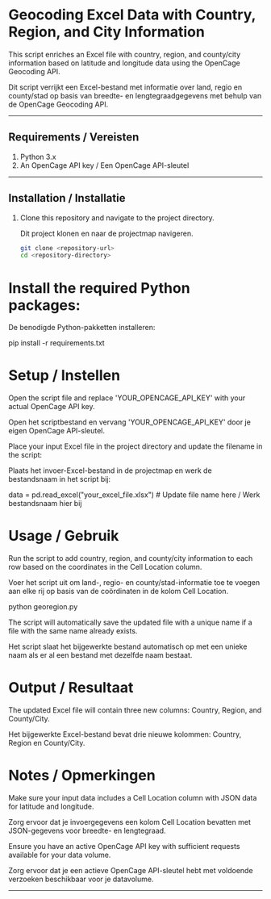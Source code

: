 # Geocoding Excel Data with Country, Region, and City Information

This script enriches an Excel file with country, region, and county/city information based on latitude and longitude data using the OpenCage Geocoding API.

Dit script verrijkt een Excel-bestand met informatie over land, regio en county/stad op basis van breedte- en lengtegraadgegevens met behulp van de OpenCage Geocoding API.

---

## Requirements / Vereisten

1. Python 3.x
2. An OpenCage API key / Een OpenCage API-sleutel

---

## Installation / Installatie

1. Clone this repository and navigate to the project directory.
   
   Dit project klonen en naar de projectmap navigeren.

   ```bash
   git clone <repository-url>
   cd <repository-directory>

# Install the required Python packages:

De benodigde Python-pakketten installeren:

pip install -r requirements.txt

# Setup / Instellen

Open the script file and replace 'YOUR_OPENCAGE_API_KEY' with your actual OpenCage API key.

Open het scriptbestand en vervang 'YOUR_OPENCAGE_API_KEY' door je eigen OpenCage API-sleutel.

Place your input Excel file in the project directory and update the filename in the script:

Plaats het invoer-Excel-bestand in de projectmap en werk de bestandsnaam in het script bij:

data = pd.read_excel("your_excel_file.xlsx")  # Update file name here / Werk bestandsnaam hier bij

# Usage / Gebruik
Run the script to add country, region, and county/city information to each row based on the coordinates in the Cell Location column.

Voer het script uit om land-, regio- en county/stad-informatie toe te voegen aan elke rij op basis van de coördinaten in de kolom Cell Location.

python georegion.py

The script will automatically save the updated file with a unique name if a file with the same name already exists.

Het script slaat het bijgewerkte bestand automatisch op met een unieke naam als er al een bestand met dezelfde naam bestaat.

# Output / Resultaat
The updated Excel file will contain three new columns: Country, Region, and County/City.

Het bijgewerkte Excel-bestand bevat drie nieuwe kolommen: Country, Region en County/City.

# Notes / Opmerkingen
Make sure your input data includes a Cell Location column with JSON data for latitude and longitude.

Zorg ervoor dat je invoergegevens een kolom Cell Location bevatten met JSON-gegevens voor breedte- en lengtegraad.

Ensure you have an active OpenCage API key with sufficient requests available for your data volume.

Zorg ervoor dat je een actieve OpenCage API-sleutel hebt met voldoende verzoeken beschikbaar voor je datavolume.


---

